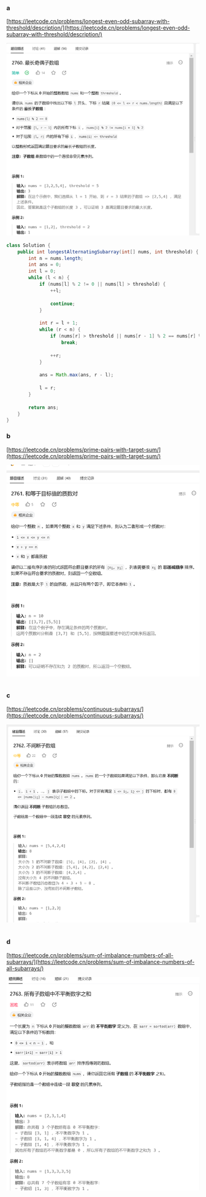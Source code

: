 ### a

[https://leetcode.cn/problems/longest-even-odd-subarray-with-threshold/description/](https://leetcode.cn/problems/longest-even-odd-subarray-with-threshold/description/)

<img src="../images/352/352_a.png">

```java
class Solution {
    public int longestAlternatingSubarray(int[] nums, int threshold) {
        int n = nums.length;
        int ans = 0;
        int l = 0;
        while (l < n) {
            if (nums[l] % 2 != 0 || nums[l] > threshold) {
                ++l;

                continue;
            }

            int r = l + 1;
            while (r < n) {
                if (nums[r] > threshold || nums[r - 1] % 2 == nums[r] % 2)
                    break;

                ++r;
            }

            ans = Math.max(ans, r - l);

            l = r;
        }

        return ans;
    }
}
```

### b

[https://leetcode.cn/problems/prime-pairs-with-target-sum/](https://leetcode.cn/problems/prime-pairs-with-target-sum/)

<img src="../images/352/352_b.png">

```java

```

### c

[https://leetcode.cn/problems/continuous-subarrays/](https://leetcode.cn/problems/continuous-subarrays/)

<img src="../images/352/352_c.png">

```java

```

### d 

[https://leetcode.cn/problems/sum-of-imbalance-numbers-of-all-subarrays/](https://leetcode.cn/problems/sum-of-imbalance-numbers-of-all-subarrays/)

<img src="../images/352/352_d.png">

```java

```